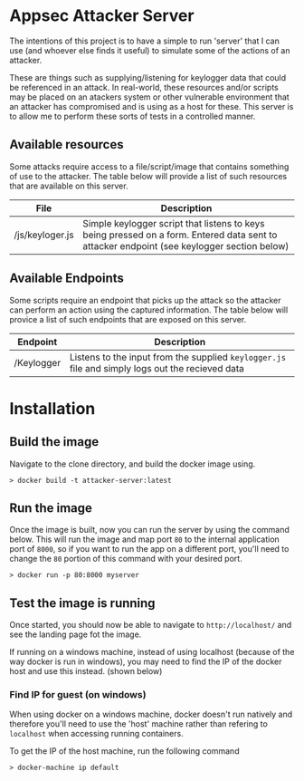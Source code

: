 # Appsec Attacker Server
The intentions of this project is to have a simple to run 'server' that I can use (and whoever else finds it useful) to simulate some of the actions of an attacker.

These are things such as supplying/listening for keylogger data that could be referenced in an attack. In real-world, these resources and/or scripts may be placed on an atackers system or other vulnerable environment that an attacker has compromised and is using as a host for these. This server is to allow me to perform these sorts of tests in a controlled manner.


## Available resources
Some attacks require access to a file/script/image that contains something of use to the attacker. The table below will provide a list of such resources that are available on this server.

| File                 |   Description  |
|----------------------|----------------|
| /js/keyloger.js      |   Simple keylogger script that listens to keys being pressed on a form. Entered data sent to attacker endpoint (see keylogger section below) |

## Available Endpoints
Some scripts require an endpoint that picks up the attack so the attacker can perform an action using the captured information. The table below will provice a list of such endpoints that are exposed on this server.

| Endpoint       | Description |
| ---------------|-------------|
| /Keylogger     |  Listens to the input from the supplied `keylogger.js` file and simply logs out the recieved data |


# Installation

## Build the image
Navigate to the clone directory, and build the docker image using.
```
> docker build -t attacker-server:latest
```

## Run the image
Once the image is built, now you can run the server by using the command below. This will run the image and map port `80` to the internal application port of `8000`, so if you want to run the app on a different port, you'll need to change the `80` portion of this command with your desired port.
```
> docker run -p 80:8000 myserver
```

## Test the image is running
Once started, you should now be able to navigate to `http://localhost/` and see the landing page fot the image.

If running on a windows machine, instead of using localhost (because of the way docker is run in windows), you may need to find the IP of the docker host and use this instead. (shown below)

### Find IP for guest (on windows)
When using docker on a windows machine, docker doesn't run natively and therefore you'll need to use the 'host' machine rather than refering to `localhost` when accessing running containers.

To get the IP of the host machine, run the following command
```
> docker-machine ip default
```

